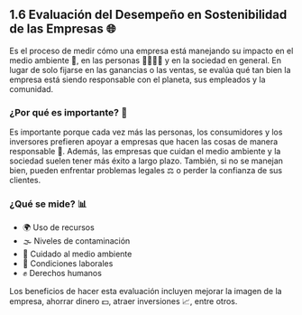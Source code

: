 ## 1.6 Evaluación del Desempeño en Sostenibilidad de las Empresas 🌐

Es el proceso de medir cómo una empresa está manejando su impacto en el medio ambiente 🌲, en las personas 👨‍👩‍👧‍👦 y en la sociedad en general. En lugar de solo fijarse en las ganancias o las ventas, se evalúa qué tan bien la empresa está siendo responsable con el planeta, sus empleados y la comunidad.

### ¿Por qué es importante? 🧐

Es importante porque cada vez más las personas, los consumidores y los inversores prefieren apoyar a empresas que hacen las cosas de manera responsable 🌱. Además, las empresas que cuidan el medio ambiente y la sociedad suelen tener más éxito a largo plazo. También, si no se manejan bien, pueden enfrentar problemas legales ⚖️ o perder la confianza de sus clientes.

### ¿Qué se mide? 📊

- 🌍 Uso de recursos
- 🌫️ Niveles de contaminación
- 🌳 Cuidado al medio ambiente
- 🤝 Condiciones laborales
- ✊ Derechos humanos

Los beneficios de hacer esta evaluación incluyen mejorar la imagen de la empresa, ahorrar dinero 💵, atraer inversiones 📈, entre otros.
